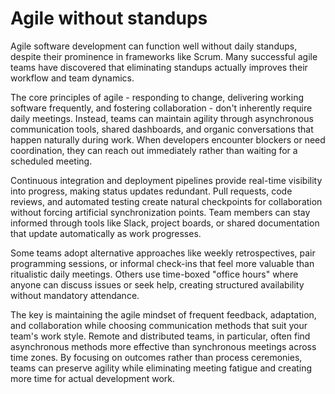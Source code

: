 # Agile without standups

Agile software development can function well without daily standups, despite their prominence in frameworks like Scrum. Many successful agile teams have discovered that eliminating standups actually improves their workflow and team dynamics.

The core principles of agile - responding to change, delivering working software frequently, and fostering collaboration - don't inherently require daily meetings. Instead, teams can maintain agility through asynchronous communication tools, shared dashboards, and organic conversations that happen naturally during work. When developers encounter blockers or need coordination, they can reach out immediately rather than waiting for a scheduled meeting.

Continuous integration and deployment pipelines provide real-time visibility into progress, making status updates redundant. Pull requests, code reviews, and automated testing create natural checkpoints for collaboration without forcing artificial synchronization points. Team members can stay informed through tools like Slack, project boards, or shared documentation that update automatically as work progresses.

Some teams adopt alternative approaches like weekly retrospectives, pair programming sessions, or informal check-ins that feel more valuable than ritualistic daily meetings. Others use time-boxed "office hours" where anyone can discuss issues or seek help, creating structured availability without mandatory attendance.

The key is maintaining the agile mindset of frequent feedback, adaptation, and collaboration while choosing communication methods that suit your team's work style. Remote and distributed teams, in particular, often find asynchronous methods more effective than synchronous meetings across time zones. By focusing on outcomes rather than process ceremonies, teams can preserve agility while eliminating meeting fatigue and creating more time for actual development work.
